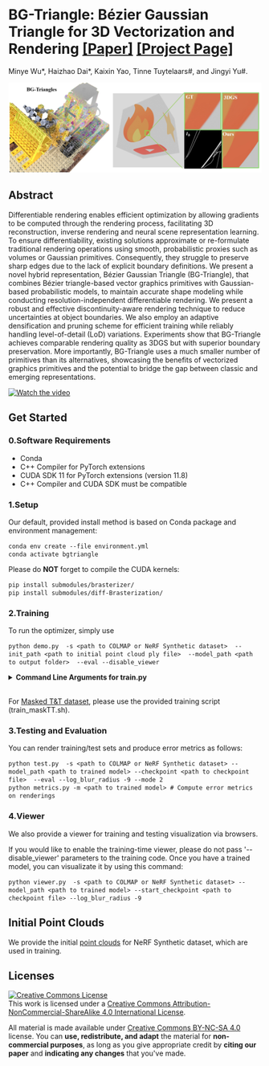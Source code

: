 # BG-Triangle: Bézier Gaussian Triangle for 3D Vectorization and Rendering [[Paper]]() [[Project Page]]() 
Minye Wu*, Haizhao Dai*, Kaixin Yao,  Tinne Tuytelaars#, and Jingyi Yu#.</br>


![framework](teaser.png)



## Abstract
Differentiable rendering enables efficient optimization by allowing gradients to be computed through the rendering process, facilitating 3D reconstruction, inverse rendering and neural scene representation learning. To ensure differentiability, existing solutions approximate or re-formulate traditional rendering operations using smooth, probabilistic proxies such as volumes or Gaussian primitives. Consequently, they struggle to preserve sharp edges due to the lack of explicit boundary definitions. We present a novel hybrid representation, Bézier Gaussian Triangle (BG-Triangle), that combines Bézier triangle-based vector graphics primitives with Gaussian-based probabilistic models, to maintain accurate shape modeling while conducting resolution-independent differentiable rendering. We present a robust and effective discontinuity-aware rendering technique to reduce uncertainties at object boundaries. We also employ an adaptive densification and pruning scheme for efficient training while reliably handling level-of-detail (LoD) variations. Experiments show that BG-Triangle achieves comparable rendering quality as 3DGS but with superior boundary preservation. More importantly, BG-Triangle uses a much smaller number of primitives than its alternatives, showcasing the benefits of vectorized graphics primitives and the potential to bridge the gap between classic and emerging representations.




[![Watch the video](https://img.youtube.com/vi/D56aqZA8LKw/0.jpg)](https://www.youtube.com/watch?v=D56aqZA8LKw)





## Get Started

### 0.Software Requirements
- Conda 
- C++ Compiler for PyTorch extensions
- CUDA SDK 11 for PyTorch extensions (version 11.8)
- C++ Compiler and CUDA SDK must be compatible


### 1.Setup
Our default, provided install method is based on Conda package and environment management:
```shell
conda env create --file environment.yml
conda activate bgtriangle
```

Please do **NOT** forget to compile the CUDA kernels:
```shell
pip install submodules/brasterizer/
pip install submodules/diff-Brasterization/
```


### 2.Training

To run the optimizer, simply use
```
python demo.py  -s <path to COLMAP or NeRF Synthetic dataset>  --init_path <path to initial point cloud ply file>  --model_path <path to output folder>  --eval --disable_viewer
```

<details>
<summary><span style="font-weight: bold;">Command Line Arguments for train.py</span></summary>

  #### --source_path / -s
  Path to the source directory containing a COLMAP or Synthetic NeRF data set.
  #### --model_path / -m 
  Path where the trained model should be stored (```output/<random>``` by default).
  #### --eval
  Add this flag to use a MipNeRF360-style training/test split for evaluation.
  #### --white_background / -w
  Add this flag to use white background instead of black (default), e.g., for evaluation of NeRF Synthetic dataset.
  
  #### --iterations
  Number of total iterations to train for, ```30_000``` by default.
  #### --ip
  IP to start GUI server on, ```0.0.0.0``` by default.
  #### --port 
  Port to use for GUI server, ```8080``` by default.
  #### --disable_viewer
  Disable viewer during training
  #### --test_iterations
  Space-separated iterations at which the training script computes L1 and PSNR over test set, ```7000 30000``` by default.
  #### --save_iterations
  Space-separated iterations at which the training script saves the Gaussian model, ```7000 30000 <iterations>``` by default.
  #### --checkpoint_iterations
  Space-separated iterations at which to store a checkpoint for continuing later, saved in the model directory.
  #### --start_checkpoint
  Path to a saved checkpoint to continue training from.

</details>
<br>

For [Masked T&T dataset](https://dl.fbaipublicfiles.com/nsvf/dataset/TanksAndTemple.zip), please use the provided training script (train_maskTT.sh).


### 3.Testing and Evaluation
You can render training/test sets and produce error metrics as follows:
```shell
python test.py  -s <path to COLMAP or NeRF Synthetic dataset> --model_path <path to trained model> --checkpoint <path to checkpoint file>  --eval --log_blur_radius -9 --mode 2
python metrics.py -m <path to trained model> # Compute error metrics on renderings
```

### 4.Viewer
We also provide a viewer for training and testing visualization via browsers.

If you would like to enable the training-time viewer, please do not pass '--disable_viewer' parameters to the training code. Once you have a trained model, you can visualizate it by using this command:
```
python viewer.py  -s <path to COLMAP or NeRF Synthetic dataset> --model_path <path to trained model> --start_checkpoint <path to checkpoint file> --log_blur_radius -9
```

## Initial Point Clouds
We provide the initial [point clouds](initial_pc/nerf_synthetic.zip) for NeRF Synthetic dataset, which are used in training. 


## Licenses

<a rel="license" href="http://creativecommons.org/licenses/by-nc-sa/4.0/"><img alt="Creative Commons License" style="border-width:0" src="https://i.creativecommons.org/l/by-nc-sa/4.0/80x15.png" /></a><br />This work is licensed under a <a rel="license" href="http://creativecommons.org/licenses/by-nc-sa/4.0/">Creative Commons Attribution-NonCommercial-ShareAlike 4.0 International License</a>.

All material is made available under [Creative Commons BY-NC-SA 4.0](https://creativecommons.org/licenses/by-nc-sa/4.0/legalcode) license. You can **use, redistribute, and adapt** the material for **non-commercial purposes**, as long as you give appropriate credit by **citing our paper** and **indicating any changes** that you've made.



